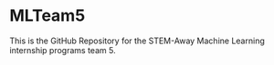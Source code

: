 # MLTeam5
This is the GitHub Repository for the STEM-Away Machine Learning internship programs team 5.
